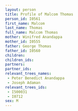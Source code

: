```yaml
---
layout: person
title: Profile of Malcom Thomas
person_id: I0561
first_name: Malcom
last_name: Thomas
full_name: Malcom Thomas
mother: Winifred Anandappa
mother_id: I0555
father: George Thomas
father_id: I0560
children:
children_ids:
partners:
partner_ids:
relevant_trees_names:
 - Peter Benedict Anandappa
 - Joseph Adaman
relevant_trees_ids:
 - I500031
 - I0712
sex: M
---
```


